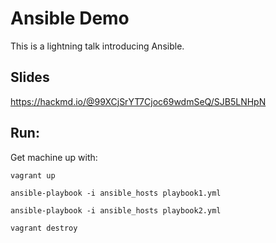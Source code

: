 # Ansible Demo

This is a lightning talk introducing Ansible.

## Slides

https://hackmd.io/@99XCjSrYT7Cjoc69wdmSeQ/SJB5LNHpN

## Run:

Get machine up with:

`vagrant up`

`ansible-playbook -i ansible_hosts playbook1.yml`

`ansible-playbook -i ansible_hosts playbook2.yml`

`vagrant destroy`
